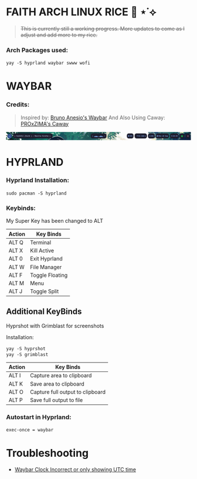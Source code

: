 # FAITH ARCH LINUX RICE 🍚 ⋆˙⟡
> ~~This is currently still a working progress. More updates to come as I adjust and add more to my rice.~~



### Arch Packages used:
```
yay -S hyprland waybar swww wofi
```

# WAYBAR

### Credits:
> Inspired by:
[Bruno Anesio's Waybar](https://github.com/brunoanesio/waybar-config)
And Also Using Caway: 
[PROxZIMA's Caway](https://github.com/PROxZIMA/caway)

![waybar screenshot](https://github.com/faithfel/rice-rice-baby/blob/main/screenshots/waybar%20screenshot.png)



# HYPRLAND
### Hyprland Installation:

```
sudo pacman -S hyprland
```
### Keybinds:
My Super Key has been changed to ALT

| Action        |  Key Binds    |
| ------------- | ------------- |
| ALT Q         |     Terminal  |
| ALT X         |   Kill Active |
| ALT 0         |  Exit Hyprland|
| ALT W         |   File Manager|
| ALT F         |Toggle Floating|
| ALT M         |      Menu     |
| ALT J         |  Toggle Split |

## Additional KeyBinds
Hyprshot with Grimblast for screenshots

Installation:
```
yay -S hyprshot
yay -S grimblast
```
| Action        |  Key Binds    |
| ------------- | ------------- |
| ALT I         |Capture area to clipboard |
| ALT K         |Save area to clipboard |
| ALT O         |Capture full output to clipboard |
| ALT P         |Save full output to file|


### Autostart in Hyprland:
```
exec-once = waybar
```

# Troubleshooting

- [Waybar Clock Incorrect or only showing UTC time](https://bbs.archlinux.org/viewtopic.php?id=299285)
